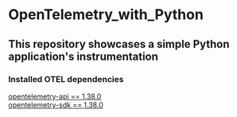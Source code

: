 # OpenTelemetry_with_Python

## This repository showcases a simple Python application's instrumentation

### Installed OTEL dependencies
[opentelemetry-api == 1.38.0](https://pypi.org/project/opentelemetry-api/)\
[opentelemetry-sdk == 1.38.0](https://pypi.org/project/opentelemetry-sdk/)